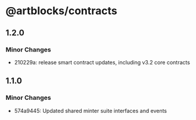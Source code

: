# @artblocks/contracts

## 1.2.0

### Minor Changes

- 210229a: release smart contract updates, including v3.2 core contracts

## 1.1.0

### Minor Changes

- 574a9445: Updated shared minter suite interfaces and events
